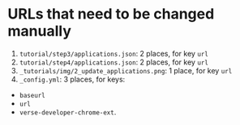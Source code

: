# URLs that need to be changed manually

1. `tutorial/step3/applications.json`: 2 places, for key `url`
2. `tutorial/step4/applications.json`: 2 places, for key `url`
3. `_tutorials/img/2_update_applications.png`: 1 place, for key `url`
4. `_config.yml`: 3 places, for keys:
  * `baseurl`
  * `url`
  * `verse-developer-chrome-ext`.
